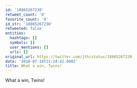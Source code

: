 ```yaml
---
id: '18865267230'
retweet_count: '0'
favorite_count: '0'
id_str: '18865267230'
retweeted: false
entities:
  hashtags: []
  symbols: []
  user_mentions: []
  urls: []
original_url: https://twitter.com/jth/status/18865267230
date: '2010-07-18T21:24:42.000Z'
title: What a win, Twins!
---
```


What a win, Twins!